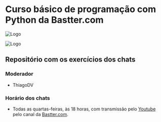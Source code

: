 # Curso básico de programação com Python da Bastter.com 

![Logo](https://bastter.com/mercado/images/banners/banner-muitos-cachorros.jpg)

![Logo](https://www.python.org/static/community_logos/python-logo-master-v3-TM.png)

## Repositório com os exercícios dos chats

### Moderador

- ThiagoDV

### Horário dos chats

- Todas as quartas-feiras, às 18 horas, com transmissão pelo [Youtube](https://www.youtube.com/channel/UCsra3f6ogpXhIZbSUe2OoaA) pelo canal da [Bastter.com](https://bastter.com).
